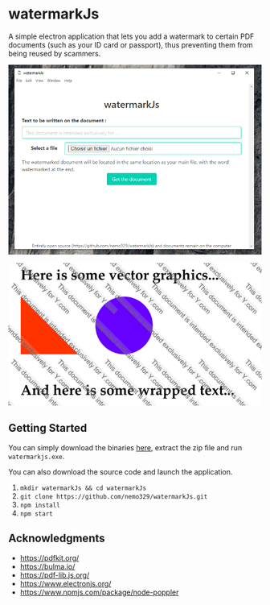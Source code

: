 # watermarkJs

A simple electron application that lets you add a watermark to certain PDF documents (such as your ID card or passport), thus preventing them from being reused by scammers. 
<p align="center">
  <img src="https://raw.githubusercontent.com/nemo329/watermarkJs/master/readme/appCapture.PNG"/>
</p>
<p align="center">
  <img src="https://raw.githubusercontent.com/nemo329/watermarkJs/master/readme/pdfCapture.PNG"/>
</p>

## Getting Started
You can simply download the binaries [here](https://github.com/nemo329/watermarkJs/releases), extract the zip file  and run `watermarkjs.exe`.

You can also download the source code and launch the application.

 1. `mkdir watermarkJs && cd watermarkJs`
 2. `git clone https://github.com/nemo329/watermarkJs.git`
 3. `npm install`
 4. `npm start`

## Acknowledgments

 - https://pdfkit.org/
 - https://bulma.io/
 - https://pdf-lib.js.org/
 - https://www.electronjs.org/
 - https://www.npmjs.com/package/node-poppler

